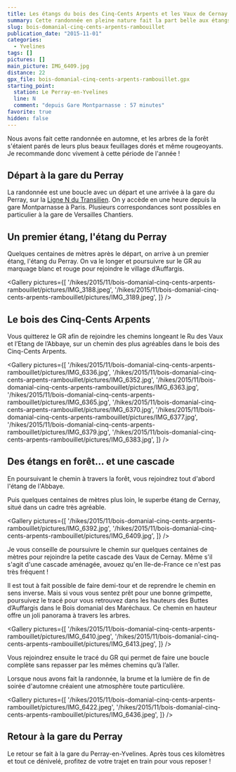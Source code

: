```yaml
---
title: Les étangs du bois des Cinq-Cents Arpents et les Vaux de Cernay
summary: Cette randonnée en pleine nature fait la part belle aux étangs en forêt de Rambouillet dans cette partie de la vallée de Chevreuse.
slug: bois-domanial-cinq-cents-arpents-rambouillet
publication_date: "2015-11-01"
categories:
  - Yvelines
tags: []
pictures: []
main_picture: IMG_6409.jpg
distance: 22
gpx_file: bois-domanial-cinq-cents-arpents-rambouillet.gpx
starting_point:
  station: Le Perray-en-Yvelines
  line: N
  comment: "depuis Gare Montparnasse : 57 minutes"
favorite: true
hidden: false
---
```


Nous avons fait cette randonnée en automne, et les arbres de la forêt s'étaient parés de leurs plus beaux feuillages dorés et même rougeoyants. Je recommande donc vivement à cette période de l'année !

## Départ à la gare du Perray

La randonnée est une boucle avec un départ et une arrivée à la gare du Perray, sur la [Ligne N du Transilien](/randonnees-par-ligne/randonnees-transilien-ligne-n). On y accède en une heure depuis la gare Montparnasse à Paris. Plusieurs correspondances sont possibles en particulier à la gare de Versailles Chantiers.

## Un premier étang, l'étang du Perray

Quelques centaines de mètres après le départ, on arrive à un premier étang, l'étang du Perray. On va le longer et poursuivre sur le GR au marquage blanc et rouge pour rejoindre le village d’Auffargis.

<Gallery pictures={[
'/hikes/2015/11/bois-domanial-cinq-cents-arpents-rambouillet/pictures/IMG_3188.jpeg',
'/hikes/2015/11/bois-domanial-cinq-cents-arpents-rambouillet/pictures/IMG_3189.jpeg',
]} />

## Le bois des Cinq-Cents Arpents

Vous quitterez le GR afin de rejoindre les chemins longeant le Ru des Vaux et l’Etang de l’Abbaye, sur un chemin des plus agréables dans le bois des Cinq-Cents Arpents.

<Gallery pictures={[
'/hikes/2015/11/bois-domanial-cinq-cents-arpents-rambouillet/pictures/IMG_6336.jpg',
'/hikes/2015/11/bois-domanial-cinq-cents-arpents-rambouillet/pictures/IMG_6352.jpg',
'/hikes/2015/11/bois-domanial-cinq-cents-arpents-rambouillet/pictures/IMG_6363.jpg',
'/hikes/2015/11/bois-domanial-cinq-cents-arpents-rambouillet/pictures/IMG_6365.jpg',
'/hikes/2015/11/bois-domanial-cinq-cents-arpents-rambouillet/pictures/IMG_6370.jpg',
'/hikes/2015/11/bois-domanial-cinq-cents-arpents-rambouillet/pictures/IMG_6377.jpg',
'/hikes/2015/11/bois-domanial-cinq-cents-arpents-rambouillet/pictures/IMG_6379.jpg',
'/hikes/2015/11/bois-domanial-cinq-cents-arpents-rambouillet/pictures/IMG_6383.jpg',
]} />

## Des étangs en forêt… et une cascade

En poursuivant le chemin à travers la forêt, vous rejoindrez tout d'abord l'étang de l'Abbaye.

<Picture src="/hikes/2015/11/bois-domanial-cinq-cents-arpents-rambouillet/pictures/IMG_6396.jpeg" caption="Étang de l'Abbaye" />

Puis quelques centaines de mètres plus loin, le superbe étang de Cernay, situé dans un cadre très agréable.

<Gallery pictures={[
'/hikes/2015/11/bois-domanial-cinq-cents-arpents-rambouillet/pictures/IMG_6392.jpg',
'/hikes/2015/11/bois-domanial-cinq-cents-arpents-rambouillet/pictures/IMG_6409.jpg',
]} />

Je vous conseille de poursuivre le chemin sur quelques centaines de mètres pour rejoindre la petite cascade des Vaux de Cernay. Même s'il s'agit d'une cascade aménagée, avouez qu'en Ile-de-France ce n'est pas très fréquent !

Il est tout à fait possible de faire demi-tour et de reprendre le chemin en sens inverse. Mais si vous vous sentez prêt pour une bonne grimpette, poursuivez le tracé pour vous retrouvez dans les hauteurs des Buttes d’Auffargis dans le Bois domanial des Maréchaux. Ce chemin en hauteur offre un joli panorama à travers les arbres.

<Gallery pictures={[
'/hikes/2015/11/bois-domanial-cinq-cents-arpents-rambouillet/pictures/IMG_6410.jpeg',
'/hikes/2015/11/bois-domanial-cinq-cents-arpents-rambouillet/pictures/IMG_6413.jpeg',
]} />

Vous rejoindrez ensuite le tracé du GR qui permet de faire une boucle complète sans repasser par les mêmes chemins qu’à l’aller.

Lorsque nous avons fait la randonnée, la brume et la lumière de fin de soirée d'automne créaient une atmosphère toute particulière.

<Gallery pictures={[
'/hikes/2015/11/bois-domanial-cinq-cents-arpents-rambouillet/pictures/IMG_6422.jpeg',
'/hikes/2015/11/bois-domanial-cinq-cents-arpents-rambouillet/pictures/IMG_6436.jpeg',
]} />

## Retour à la gare du Perray

Le retour se fait à la gare du Perray-en-Yvelines. Après tous ces kilomètres et tout ce dénivelé, profitez de votre trajet en train pour vous reposer !

<Picture src="/hikes/2015/11/bois-domanial-cinq-cents-arpents-rambouillet/pictures/IMG_3195.jpeg" caption="De retour à la gare du Perray" />
